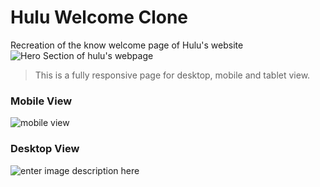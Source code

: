 # Hulu Welcome Clone

Recreation of the know welcome page of Hulu's website
![Hero Section of hulu's webpage](https://i.ibb.co/TqkB62L/scree1.png)
>This is a fully responsive page for desktop, mobile and tablet view.

### Mobile View

![mobile view](https://i.ibb.co/9GPq1YZ/scree2.png)
### Desktop View
![enter image description here](https://i.ibb.co/TMq1Vdd/screen3.png)
